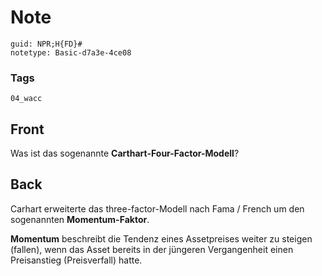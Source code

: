 # Note
```
guid: NPR;H{FD}#
notetype: Basic-d7a3e-4ce08
```

### Tags
```
04_wacc
```

## Front
<p>Was ist das sogenannte <b>Carthart-Four-Factor-Modell</b>?

## Back
<p>Carhart erweiterte das three-factor-Modell nach Fama / French um
den sogenannten <b>Momentum-Faktor</b>.
<p><b>Momentum</b> beschreibt die Tendenz eines Assetpreises weiter
zu steigen (fallen), wenn das Asset bereits in der jüngeren
Vergangenheit einen Preisanstieg (Preisverfall) hatte.
